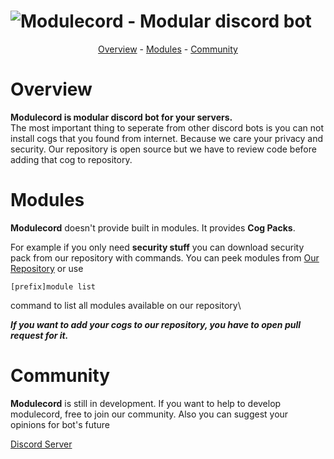 <h1>
    <img src="https://i.imgur.com/FLW25ZL.png" alt="Modulecord - Modular discord bot">
</h1>

<p align="center">
  <a href="#overview">Overview</a>
  -
  <a href="#Modules">Modules</a>
  -
  <a href="#Community">Community</a>
</p>

# Overview

**Modulecord is modular discord bot for your servers.** \
The most important thing to seperate from other discord bots is you can not install cogs that you found from internet.
Because we care your privacy and security. Our repository is open source but we have to review code before adding that cog to repository.


# Modules

**Modulecord** doesn't provide built in modules. It provides **Cog Packs**.

For example if you only need **security stuff** you can download security pack from our repository with commands.
You can peek modules from [Our Repository](https://github.com/Fenish/modulecord-modules)
or use
```
[prefix]module list
```
command to list all modules available on our repository\

***If you want to add your cogs to our repository, you have to open pull request for it.***

# Community

**Modulecord** is still in development. If you want to help to develop modulecord,
free to join our community. Also you can suggest your opinions for bot's future

[Discord Server](https://discord.gg/6zRsRFNJtk)